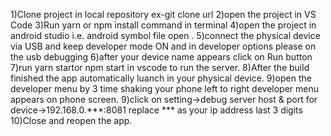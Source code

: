 1)Clone project in local repository 
ex-git clone url
2)open the project in VS Code
3)Run yarn or npm install command in terminal
4)open the project in android studio i.e. android symbol file open .
5)connect the physical device via USB and keep developer mode ON and in developer options please on the usb debugging
6)after your device name appears click on Run button
7)run yarn startor npm start in vscode to run the server.
8)After the build finished the app automatically luanch in your physical device.
9)open the developer menu by 3 time shaking your phone left to right developer menu appears on phone screen.
9)click on setting->debug server host & port for device->192.168.0.***:8081 replace *** as your ip address last 3 digits
10)Close and reopen the app.
